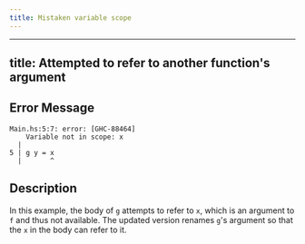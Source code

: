 ```yaml
---
title: Mistaken variable scope
---
```

---
title: Attempted to refer to another function's argument
---

## Error Message

```
Main.hs:5:7: error: [GHC-88464]
    Variable not in scope: x
  |
5 | g y = x
  |       ^
```

## Description
In this example, the body of `g` attempts to refer to `x`, which is an argument to `f` and thus not available. The updated version renames `g`'s argument so that the `x` in the body can refer to it.
